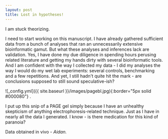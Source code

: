 ```yaml
---
layout: post
title: Lost in hypotheses!
---
```


I am stuck theorizing. 

<p align="justify">
  
I need to start working on this manuscript. I have already gathered sufficient data from a bunch of analyses that ran an unnecessarily extensive bioinformatic gamut. But what these analyses and inferences lack are validation. Yes, I have done my due diligence in spending hours perusing related literature and getting my hands dirty with several bioinformatic tools. And I am confident with the way I collected my data - I did my analyses the way I would do my wet lab experiments: several controls, benchmarking and a few repetitions. And yet, I still hadn't quite hit the mark - are conclusions supposed to still sound speculative-ish? 
  
 </p>
  
![_config.yml]({{ site.baseurl }}/images/pagebl.jpg){:border="5px solid #000080"} . 
 
<p align="justify">
 
I put up this snip of a PAGE gel simply because I have an unhealthy skepticism of anything electrophoresis-related technique. Just as I have in nearly all the data I generated. I know - is there medication for this kind of paranoia?

</p>

<p> Data obtained in vivo - <em> Aidan. </em> </p>
